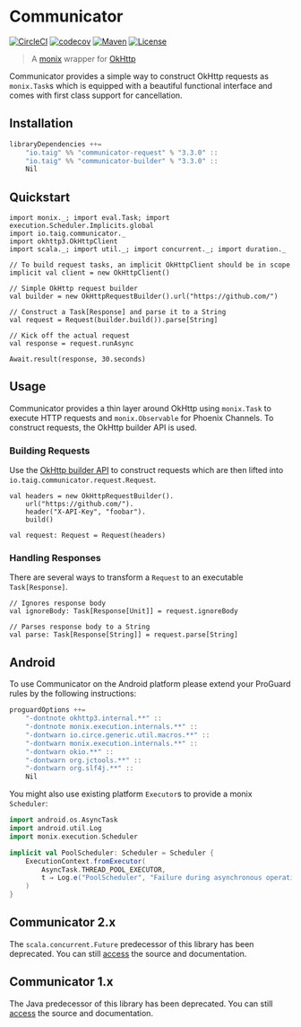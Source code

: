 # Communicator

[![CircleCI](https://circleci.com/gh/Taig/communicator/tree/master.svg?style=shield)](https://circleci.com/gh/Taig/communicator/tree/master)
[![codecov](https://codecov.io/gh/Taig/communicator/branch/master/graph/badge.svg)](https://codecov.io/gh/Taig/communicator)
[![Maven](https://img.shields.io/maven-central/v/io.taig/communicator_2.12.svg)](https://search.maven.org/#search%7Cgav%7C1%7Cg%3A%22io.taig%22%20AND%20a%3A%22communicator_2.12%22)
[![License](https://img.shields.io/badge/license-MIT-blue.svg)](https://raw.githubusercontent.com/Taig/Communicator/master/LICENSE)

> A [monix][1] wrapper for [OkHttp][2]

Communicator provides a simple way to construct OkHttp requests as `monix.Task`s which is equipped with a beautiful functional interface and comes with first class support for cancellation.

## Installation

```scala
libraryDependencies ++=
    "io.taig" %% "communicator-request" % "3.3.0" ::
    "io.taig" %% "communicator-builder" % "3.3.0" ::
    Nil
```

## Quickstart

```tut:silent
import monix._; import eval.Task; import execution.Scheduler.Implicits.global
import io.taig.communicator._
import okhttp3.OkHttpClient
import scala._; import util._; import concurrent._; import duration._

// To build request tasks, an implicit OkHttpClient should be in scope
implicit val client = new OkHttpClient()

// Simple OkHttp request builder
val builder = new OkHttpRequestBuilder().url("https://github.com/")

// Construct a Task[Response] and parse it to a String
val request = Request(builder.build()).parse[String]

// Kick off the actual request
val response = request.runAsync
```

```tut:book
Await.result(response, 30.seconds)
```

## Usage

Communicator provides a thin layer around OkHttp using `monix.Task` to execute HTTP requests and `monix.Observable` for Phoenix Channels. To construct requests, the OkHttp builder API is used.

### Building Requests

Use the [OkHttp builder API][2] to construct requests which are then lifted into `io.taig.communicator.request.Request`.

```tut:silent
val headers = new OkHttpRequestBuilder().
    url("https://github.com/").
    header("X-API-Key", "foobar").
    build()

val request: Request = Request(headers)
```

### Handling Responses

There are several ways to transform a `Request` to an executable `Task[Response]`.

```tut:silent
// Ignores response body
val ignoreBody: Task[Response[Unit]] = request.ignoreBody

// Parses response body to a String
val parse: Task[Response[String]] = request.parse[String]
```

## Android

To use Communicator on the Android platform please extend your ProGuard rules by the following instructions:

```scala
proguardOptions ++=
    "-dontnote okhttp3.internal.**" ::
    "-dontnote monix.execution.internals.**" ::
    "-dontwarn io.circe.generic.util.macros.**" ::
    "-dontwarn monix.execution.internals.**" ::
    "-dontwarn okio.**" ::
    "-dontwarn org.jctools.**" ::
    "-dontwarn org.slf4j.**" ::
    Nil
```

You might also use existing platform `Executor`s to provide a monix `Scheduler`:

```scala
import android.os.AsyncTask
import android.util.Log
import monix.execution.Scheduler

implicit val PoolScheduler: Scheduler = Scheduler {
    ExecutionContext.fromExecutor(
        AsyncTask.THREAD_POOL_EXECUTOR,
        t ⇒ Log.e("PoolScheduler", "Failure during asynchronous operation", t)
    )
}
```

## Communicator 2.x

The `scala.concurrent.Future` predecessor of this library has been deprecated. You can still [access][3] the source and documentation.

## Communicator 1.x

The Java predecessor of this library has been deprecated. You can still [access][4] the source and documentation.

[1]: https://monix.io/
[2]: http://square.github.io/okhttp/
[3]: https://github.com/Taig/Communicator/tree/2.3.2
[4]: https://github.com/Taig/Communicator/tree/f820d08b1cc4d77083e384568ce89223e53ab693